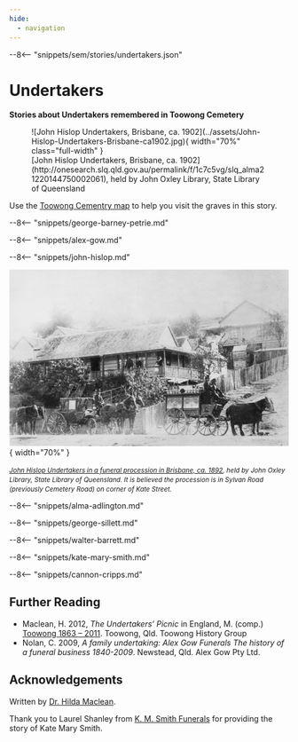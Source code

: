 ```yaml
---
hide:
  - navigation
---
```


--8<-- "snippets/sem/stories/undertakers.json"

# Undertakers  

**Stories about Undertakers remembered in Toowong Cemetery**

<figure markdown>
  ![John Hislop Undertakers, Brisbane, ca. 1902](../assets/John-Hislop-Undertakers-Brisbane-ca1902.jpg){ width="70%" class="full-width" }
  <figcaption markdown>[John Hislop Undertakers, Brisbane, ca. 1902](http://onesearch.slq.qld.gov.au/permalink/f/1c7c5vg/slq_alma21220144750002061), held by John Oxley Library, State Library of Queensland</figcaption>
</figure>

Use the [Toowong Cementry map](../index.md#toowong-cemetery-map) to help you visit the graves in this story.


--8<-- "snippets/george-barney-petrie.md"

--8<-- "snippets/alex-gow.md"

--8<-- "snippets/john-hislop.md"

![John Hislop Undertakers in a funeral procession in Brisbane, ca. 1892](../assets/john-hislop-hearse-cemetery-road.jpg){ width="70%" }

*<small>[John Hislop Undertakers in a funeral procession in Brisbane, ca. 1892](http://onesearch.slq.qld.gov.au/permalink/f/1upgmng/slq_alma21220116790002061), held by John Oxley Library, State Library of Queensland. It is believed the procession is in Sylvan Road (previously Cemetery Road) on corner of Kate Street.</small>*

--8<-- "snippets/alma-adlington.md"

--8<-- "snippets/george-sillett.md"

--8<-- "snippets/walter-barrett.md"

--8<-- "snippets/kate-mary-smith.md"

<!--
??? directions "Directions" 

    Walking directions to headstone... is the grave of...
    
    ![Alfred Cannon's headstone](../assets/alfred-cannon.jpg){ width="15%" }  
    
    Walking directions to headstone... is the grave of...

    ![Joseph Cripps' headstone](../assets/joseph-cripps.jpg){ width="15%" }  
-->

--8<-- "snippets/cannon-cripps.md"

## Further Reading 

- Maclean, H. 2012, *The Undertakers’ Picnic* in England, M. (comp.) [Toowong 1863 – 2011](http://www.toowong.org.au/books_for_sale.htm). Toowong, Qld. Toowong History Group
- Nolan, C. 2009, *A family undertaking: Alex Gow Funerals The history of a funeral business 1840-2009*. Newstead, Qld. Alex Gow Pty Ltd.

## Acknowledgements

Written by [Dr. Hilda Maclean](https://www.linkedin.com/in/dr-hilda-maclean-4819a711/).

Thank you to Laurel Shanley from [K. M. Smith Funerals](https://kmsmith.com.au) for providing the story of Kate Mary Smith.

<!--
<div class="noprint" markdown="1">
## Brochure

[Download the PDF of this walk](../assets/guides/undertakers.pdf), print it, and fold it in half to make an A5 booklet. 
</div>
-->
